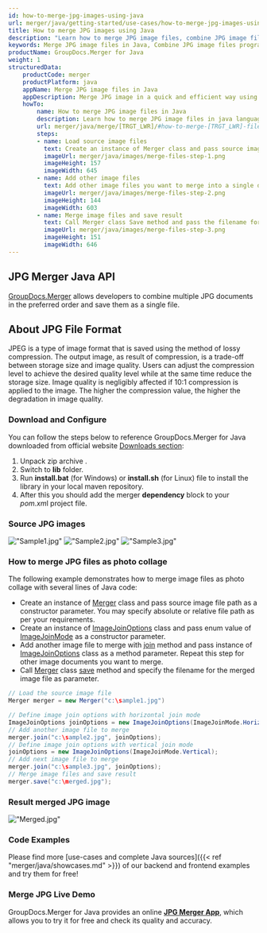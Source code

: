 ```yaml
---
id: how-to-merge-jpg-images-using-java
url: merger/java/getting-started/use-cases/how-to-merge-jpg-images-using-java
title: How to merge JPG images using Java
description: "Learn how to merge JPG image files, combine JPG image files into one file programmatically in java language using GroupDocs.Merger for Java library."
keywords: Merge JPG image files in Java, Combine JPG image files programmatically
productName: GroupDocs.Merger for Java
weight: 1
structuredData:
    productCode: merger
    productPlatform: java
    appName: Merge JPG image files in Java
    appDescription: Merge JPG image in a quick and efficient way using java language and GroupDocs.Merger for Java API, without the use of any third-party software like Microsoft or Open Office.
    howTo:
        name: How to merge JPG image files in Java 
        description: Learn how to merge JPG image files in java language and GroupDocs.Merger for Java API, without the use of any third-party software like Microsoft or Open Office.
        url: merger/java/merge/[TRGT_LWR]/#how-to-merge-[TRGT_LWR]-files-in-c
        steps:
        - name: Load source image files 
          text: Create an instance of Merger class and pass source image file path as a constructor parameter. You may specify absolute or relative file path as per your requirements. 
          imageUrl: merger/java/images/merge-files-step-1.png
          imageHeight: 157
          imageWidth: 645
        - name: Add other image files
          text: Add other image files you want to merge into a single document with Join method of Merger class.
          imageUrl: merger/java/images/merge-files-step-2.png
          imageHeight: 144
          imageWidth: 603
        - name: Merge image files and save result 
          text: Call Merger class Save method and pass the filename for the resultant image file as parameter.
          imageUrl: merger/java/images/merge-files-step-3.png
          imageHeight: 151
          imageWidth: 646
---
```


## JPG Merger Java API

[GroupDocs.Merger](https://products.groupdocs.com/merger/java) allows developers to combine multiple JPG documents in the preferred order and save them as a single file.

## About JPG File Format

JPEG is a type of image format that is saved using the method of lossy compression. The output image, as result of compression, is a trade-off between storage size and image quality. Users can adjust the compression level to achieve the desired quality level while at the same time reduce the storage size. Image quality is negligibly affected if 10:1 compression is applied to the image. The higher the compression value, the higher the degradation in image quality.

### Download and Configure

You can follow the steps below to reference GroupDocs.Merger for Java downloaded from official website [Downloads section](https://downloads.groupdocs.com/merger/java):

1. Unpack zip archive .
2. Switch to **lib** folder.
3. Run **install.bat** (for Windows) or **install.sh** (for Linux) file to install the library in your local maven repository.
4. After this you should add the merger **dependency** block to your *pom.xm*l project file.

### Source JPG images

!["Sample1.jpg"](merger/java/images/jpg/sample1.jpg)
!["Sample2.jpg"](merger/java/images/jpg/sample2.jpg)
!["Sample3.jpg"](merger/java/images/jpg/sample3.jpg)

### How to merge JPG files as photo collage

The following example demonstrates how to merge image files as photo collage with several lines of Java code:

* Create an instance of [Merger](https://apireference.groupdocs.com/merger/java/com.groupdocs.merger/Merger) class and pass source image file path as a constructor parameter. You may specify absolute or relative file path as per your requirements.
* Create an instance of [ImageJoinOptions](https://apireference.groupdocs.com/merger/java/com.groupdocs.merger.domain.options/ImageJoinOptions) class and pass enum value of [ImageJoinMode](https://apireference.groupdocs.com/merger/java/com.groupdocs.merger.domain.options/ImageJoinMode) as a constructor parameter.
* Add another image file to merge with [join](https://apireference.groupdocs.com/merger/java/com.groupdocs.merger/Merger#join(java.io.InputStream)) method and pass instance of [ImageJoinOptions](https://apireference.groupdocs.com/merger/java/com.groupdocs.merger.domain.options/ImageJoinOptions) class as a method parameter. Repeat this step for other image documents you want to merge.
* Call [Merger](https://apireference.groupdocs.com/merger/java/com.groupdocs.merger/Merger) class [save](https://apireference.groupdocs.com/merger/java/com.groupdocs.merger/Merger#save(java.io.OutputStream)) method and specify the filename for the merged image file as parameter.

```java
// Load the source image file
Merger merger = new Merger("c:\sample1.jpg")

// Define image join options with horizontal join mode
ImageJoinOptions joinOptions = new ImageJoinOptions(ImageJoinMode.Horizontal);
// Add another image file to merge
merger.join("c:\sample2.jpg", joinOptions);
// Define image join options with vertical join mode
joinOptions = new ImageJoinOptions(ImageJoinMode.Vertical);
// Add next image file to merge
merger.join("c:\sample3.jpg", joinOptions);
// Merge image files and save result
merger.save("c:\merged.jpg");
```

### Result merged JPG image

!["Merged.jpg"](merger/java/images/jpg/merged_grid.jpg)

### Code Examples

Please find more [use-cases and complete Java sources]({{< ref "merger/java/showcases.md" >}}) of our backend and frontend examples and try them for free!

### Merge JPG Live Demo

GroupDocs.Merger for Java provides an online [**JPG Merger App**](https://products.groupdocs.app/merger/images/jpg), which allows you to try it for free and check its quality and accuracy.